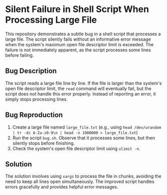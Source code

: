 # Silent Failure in Shell Script When Processing Large File

This repository demonstrates a subtle bug in a shell script that processes a large file. The script silently fails without an informative error message when the system's maximum open file descriptor limit is exceeded. The failure is not immediately apparent, as the script processes some lines before failing.

## Bug Description
The script reads a large file line by line.  If the file is larger than the system's open file descriptor limit, the `read` command will eventually fail, but the script does not handle this error properly.  Instead of reporting an error, it simply stops processing lines.

## Bug Reproduction
1. Create a large file named `large_file.txt` (e.g., using `head /dev/urandom | tr -dc A-Za-z0-9\n | head -n 1000000 > large_file.txt`)
2. Run the script `bug.sh`. Observe that it processes some lines, but then silently stops before finishing.
3. Check the system's open file descriptor limit using `ulimit -n`.

## Solution
The solution involves using `xargs` to process the file in chunks, avoiding the need to keep all lines open simultaneously.  The improved script handles errors gracefully and provides helpful error messages.
